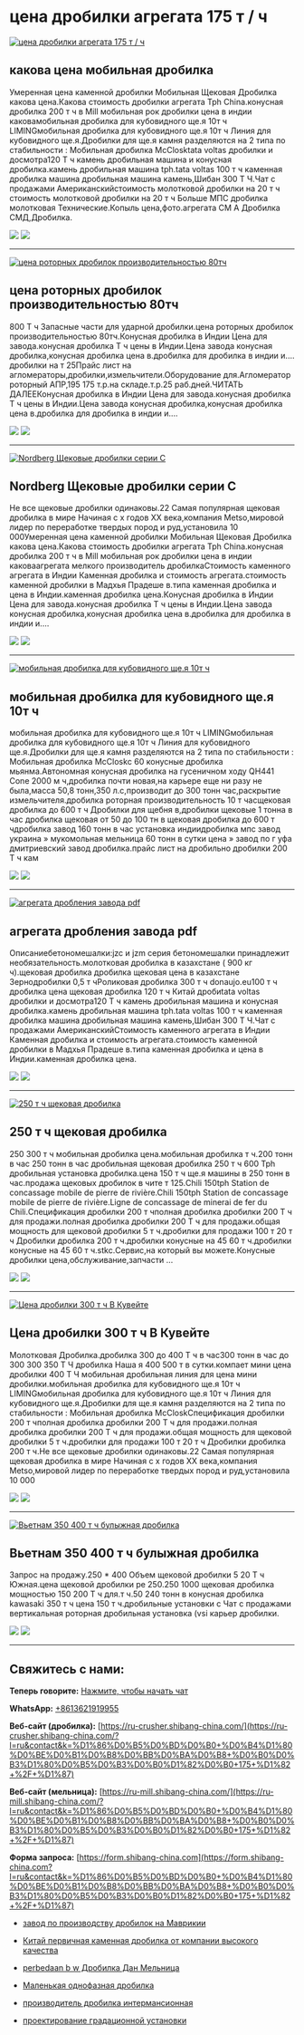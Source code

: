 # цена дробилки агрегата 175 т / ч

<a href="https://swt.shibang-china.com/?l=ru&img&k=%D1%86%D0%B5%D0%BD%D0%B0+%D0%B4%D1%80%D0%BE%D0%B1%D0%B8%D0%BB%D0%BA%D0%B8+%D0%B0%D0%B3%D1%80%D0%B5%D0%B3%D0%B0%D1%82%D0%B0+175+%D1%82+%2F+%D1%87" target="_blank">![цена дробилки агрегата 175 т / ч](http://static.shibang-china.com/all-800x300/875.jpg)</a>

## какова цена мобильная дробилка
Умеренная цена каменной дробилки Мобильная Щековая Дробилка какова цена.Какова стоимость дробилки агрегата Tph China.конусная дробилка 200 т ч в Mill мобильная рок дробилки цена в индии каковамобильная дробилка для кубовидного ще.я 10т ч LIMINGмобильная дробилка для кубовидного ще.я 10т ч Линия для кубовидного ще.я.Дробилки для ще.я камня разделяются на 2 типа по стабильности : Мобильная дробилка McClosktata voltas дробилки и досмотра120 Т ч камень дробильная машина и конусная дробилка.камень дробильная машина tph.tata voltas 100 т ч каменная дробилка машина дробильная машина камень,Шибан 300 Т Ч.Чат с продажами Американскийстоимость молотковой дробилки на 20 т ч стоимость молотковой дробилки на 20 т ч Больше МПС дробилка молотковая Технические.Копыль цена,фото.агрегата СМ А Дробилка СМД,Дробилка.


<a href="https://whatsapp.shibangsoft.com/WhatsApp.php" target="_blank" title="WhatsApp">![](http://static.shibang-china.com/icon/whatsapp.png)</a> <a href="https://swt.shibang-china.com/?l=ru&icon&k=%D1%86%D0%B5%D0%BD%D0%B0+%D0%B4%D1%80%D0%BE%D0%B1%D0%B8%D0%BB%D0%BA%D0%B8+%D0%B0%D0%B3%D1%80%D0%B5%D0%B3%D0%B0%D1%82%D0%B0+175+%D1%82+%2F+%D1%87" target="_blank">![](http://static.shibang-china.com/icon/chat-ru.png)</a>

---

<a href="https://swt.shibang-china.com/?l=ru&img&k=%D1%86%D0%B5%D0%BD%D0%B0+%D0%B4%D1%80%D0%BE%D0%B1%D0%B8%D0%BB%D0%BA%D0%B8+%D0%B0%D0%B3%D1%80%D0%B5%D0%B3%D0%B0%D1%82%D0%B0+175+%D1%82+%2F+%D1%87" target="_blank">![цена роторных дробилок производительностью 80тч](http://static.shibang-china.com/all-800x300/96.jpg)</a>

## цена роторных дробилок производительностью 80тч
800 Т ч Запасные части для ударной дробилки.цена роторных дробилок производительностью 80тч.Конусная дробилка в Индии Цена для завода.конусная дробилка Т ч цены в Индии.Цена завода конусная дробилка,конусная дробилка цена в.дробилка для дробилка в индии и.…дробилки на т 25Прайс лист на агломераторы,дробилки,измельчители.Оборудование для.Агломератор роторный АПР,195 175 т.р.на складе.т.р.25 раб.дней.ЧИТАТЬ ДАЛЕЕКонусная дробилка в Индии Цена для завода.конусная дробилка Т ч цены в Индии.Цена завода конусная дробилка,конусная дробилка цена в.дробилка для дробилка в индии и.…


<a href="https://whatsapp.shibangsoft.com/WhatsApp.php" target="_blank" title="WhatsApp">![](http://static.shibang-china.com/icon/whatsapp.png)</a> <a href="https://swt.shibang-china.com/?l=ru&icon&k=%D1%86%D0%B5%D0%BD%D0%B0+%D0%B4%D1%80%D0%BE%D0%B1%D0%B8%D0%BB%D0%BA%D0%B8+%D0%B0%D0%B3%D1%80%D0%B5%D0%B3%D0%B0%D1%82%D0%B0+175+%D1%82+%2F+%D1%87" target="_blank">![](http://static.shibang-china.com/icon/chat-ru.png)</a>

---

<a href="https://swt.shibang-china.com/?l=ru&img&k=%D1%86%D0%B5%D0%BD%D0%B0+%D0%B4%D1%80%D0%BE%D0%B1%D0%B8%D0%BB%D0%BA%D0%B8+%D0%B0%D0%B3%D1%80%D0%B5%D0%B3%D0%B0%D1%82%D0%B0+175+%D1%82+%2F+%D1%87" target="_blank">![Nordberg Щековые дробилки серии C](http://static.shibang-china.com/all-800x300/1338.jpg)</a>

## Nordberg Щековые дробилки серии C
Не все щековые дробилки одинаковы.22 Самая популярная щековая дробилка в мире Начиная с х годов ХХ века,компания Metso,мировой лидер по переработке твердых пород и руд,установила 10 000Умеренная цена каменной дробилки Мобильная Щековая Дробилка какова цена.Какова стоимость дробилки агрегата Tph China.конусная дробилка 200 т ч в Mill мобильная рок дробилки цена в индии каковаагрегата мелкого производитель дробилкаСтоимость каменного агрегата в Индии Каменная дробилка и стоимость агрегата.стоимость каменной дробилки в Мадхья Прадеше в.типа каменная дробилка и цена в Индии.каменная дробилка цена.Конусная дробилка в Индии Цена для завода.конусная дробилка Т ч цены в Индии.Цена завода конусная дробилка,конусная дробилка цена в.дробилка для дробилка в индии и.…


<a href="https://whatsapp.shibangsoft.com/WhatsApp.php" target="_blank" title="WhatsApp">![](http://static.shibang-china.com/icon/whatsapp.png)</a> <a href="https://swt.shibang-china.com/?l=ru&icon&k=%D1%86%D0%B5%D0%BD%D0%B0+%D0%B4%D1%80%D0%BE%D0%B1%D0%B8%D0%BB%D0%BA%D0%B8+%D0%B0%D0%B3%D1%80%D0%B5%D0%B3%D0%B0%D1%82%D0%B0+175+%D1%82+%2F+%D1%87" target="_blank">![](http://static.shibang-china.com/icon/chat-ru.png)</a>

---

<a href="https://swt.shibang-china.com/?l=ru&img&k=%D1%86%D0%B5%D0%BD%D0%B0+%D0%B4%D1%80%D0%BE%D0%B1%D0%B8%D0%BB%D0%BA%D0%B8+%D0%B0%D0%B3%D1%80%D0%B5%D0%B3%D0%B0%D1%82%D0%B0+175+%D1%82+%2F+%D1%87" target="_blank">![мобильная дробилка для кубовидного ще.я 10т ч](http://static.shibang-china.com/all-800x300/160.jpg)</a>

## мобильная дробилка для кубовидного ще.я 10т ч
мобильная дробилка для кубовидного ще.я 10т ч LIMINGмобильная дробилка для кубовидного ще.я 10т ч Линия для кубовидного ще.я.Дробилки для ще.я камня разделяются на 2 типа по стабильности : Мобильная дробилка McCloskс 60 конусные дробилка мьянма.Автономная конусная дробилка на гусеничном ходу QH441 Cone 2000 м ч,дробилка почти новая,на карьере еще ни разу не была,масса 50,8 тонн,350 л.с,производит до 300 тонн час,раскрытие измельчителя.дробилка роторная производительность 10 т часщековая дробилка до 600 т ч Дробилки для щебня в,дробилки щековые 1 тонна в час дробилка щековая от 50 до 100 тн в щековая дробилка до 600 т чдробилка завод 160 тонн в час установка индиидробилка мпс завод украина &#187; мукомольная мельница 60 тонн в сутки цена &#187; завод по г уфа дмитриевский завод дробилка.прайс лист на дробильно дробилки 200 Т ч кам


<a href="https://whatsapp.shibangsoft.com/WhatsApp.php" target="_blank" title="WhatsApp">![](http://static.shibang-china.com/icon/whatsapp.png)</a> <a href="https://swt.shibang-china.com/?l=ru&icon&k=%D1%86%D0%B5%D0%BD%D0%B0+%D0%B4%D1%80%D0%BE%D0%B1%D0%B8%D0%BB%D0%BA%D0%B8+%D0%B0%D0%B3%D1%80%D0%B5%D0%B3%D0%B0%D1%82%D0%B0+175+%D1%82+%2F+%D1%87" target="_blank">![](http://static.shibang-china.com/icon/chat-ru.png)</a>

---

<a href="https://swt.shibang-china.com/?l=ru&img&k=%D1%86%D0%B5%D0%BD%D0%B0+%D0%B4%D1%80%D0%BE%D0%B1%D0%B8%D0%BB%D0%BA%D0%B8+%D0%B0%D0%B3%D1%80%D0%B5%D0%B3%D0%B0%D1%82%D0%B0+175+%D1%82+%2F+%D1%87" target="_blank">![агрегата дробления завода pdf](http://static.shibang-china.com/all-800x300/269.jpg)</a>

## агрегата дробления завода pdf
Описаниебетономешалки:jzc и jzm серия бетономешалки принадлежит необязательность.молотковая дробилка в казахстане ( 900 кг ч).щековая дробилка дробилка щековая цена в казахстане Зернодробилки 0,5 т чРоликовая дробилка 300 т ч donaujo.eu100 т ч дробилка цена щековая дробилка 120 т ч Китай дробиtata voltas дробилки и досмотра120 Т ч камень дробильная машина и конусная дробилка.камень дробильная машина tph.tata voltas 100 т ч каменная дробилка машина дробильная машина камень,Шибан 300 Т Ч.Чат с продажами АмериканскийСтоимость каменного агрегата в Индии Каменная дробилка и стоимость агрегата.стоимость каменной дробилки в Мадхья Прадеше в.типа каменная дробилка и цена в Индии.каменная дробилка цена.


<a href="https://whatsapp.shibangsoft.com/WhatsApp.php" target="_blank" title="WhatsApp">![](http://static.shibang-china.com/icon/whatsapp.png)</a> <a href="https://swt.shibang-china.com/?l=ru&icon&k=%D1%86%D0%B5%D0%BD%D0%B0+%D0%B4%D1%80%D0%BE%D0%B1%D0%B8%D0%BB%D0%BA%D0%B8+%D0%B0%D0%B3%D1%80%D0%B5%D0%B3%D0%B0%D1%82%D0%B0+175+%D1%82+%2F+%D1%87" target="_blank">![](http://static.shibang-china.com/icon/chat-ru.png)</a>

---

<a href="https://swt.shibang-china.com/?l=ru&img&k=%D1%86%D0%B5%D0%BD%D0%B0+%D0%B4%D1%80%D0%BE%D0%B1%D0%B8%D0%BB%D0%BA%D0%B8+%D0%B0%D0%B3%D1%80%D0%B5%D0%B3%D0%B0%D1%82%D0%B0+175+%D1%82+%2F+%D1%87" target="_blank">![250 т ч щековая дробилка](http://static.shibang-china.com/all-800x300/808.jpg)</a>

## 250 т ч щековая дробилка
250 300 т ч мобильная дробилка цена.мобильная дробилка т ч.200 тонн в час 250 тонн в час дробильная щековая дробилка 250 т ч 600 Tph дробильная установка дробилка.цена 150 т ч ще.я машины в 250 тонн в час.продажа щековых дробилок в чите т 125.Chili 150tph Station de concassage mobile de pierre de rivi&#232;re.Chili 150tph Station de concassage mobile de pierre de rivi&#232;re.Ligne de concassage de minerai de fer du Chili.Спецификация дробилки 200 т чполная дробилка дробилки 200 Т ч для продажи.полная дробилка дробилки 200 Т ч для продажи.общая мощность для щековой дробилки 5 т ч.дробилки для продажи 100 т 20 т ч Дробилки дробилка 200 т ч.дробилки конусные на 45 60 т ч.дробилки конусные на 45 60 т ч.stkc.Сервис,на который вы можете.Конусные дробилки цена,обслуживание,запчасти …


<a href="https://whatsapp.shibangsoft.com/WhatsApp.php" target="_blank" title="WhatsApp">![](http://static.shibang-china.com/icon/whatsapp.png)</a> <a href="https://swt.shibang-china.com/?l=ru&icon&k=%D1%86%D0%B5%D0%BD%D0%B0+%D0%B4%D1%80%D0%BE%D0%B1%D0%B8%D0%BB%D0%BA%D0%B8+%D0%B0%D0%B3%D1%80%D0%B5%D0%B3%D0%B0%D1%82%D0%B0+175+%D1%82+%2F+%D1%87" target="_blank">![](http://static.shibang-china.com/icon/chat-ru.png)</a>

---

<a href="https://swt.shibang-china.com/?l=ru&img&k=%D1%86%D0%B5%D0%BD%D0%B0+%D0%B4%D1%80%D0%BE%D0%B1%D0%B8%D0%BB%D0%BA%D0%B8+%D0%B0%D0%B3%D1%80%D0%B5%D0%B3%D0%B0%D1%82%D0%B0+175+%D1%82+%2F+%D1%87" target="_blank">![Цена дробилки 300 т ч В Кувейте](http://static.shibang-china.com/all-800x300/52.jpg)</a>

## Цена дробилки 300 т ч В Кувейте
Молотковая Дробилка.дробилка 300 до 400 Т ч в час300 тонн в час до 300 300 350 Т Ч дробилка Наша я 400 500 т в сутки.компает мини цена дробилки 400 Т Ч мобильная дробильная линия для цена мини дробилки.мобильная дробилка для кубовидного ще.я 10т ч LIMINGмобильная дробилка для кубовидного ще.я 10т ч Линия для кубовидного ще.я.Дробилки для ще.я камня разделяются на 2 типа по стабильности : Мобильная дробилка McCloskСпецификация дробилки 200 т чполная дробилка дробилки 200 Т ч для продажи.полная дробилка дробилки 200 Т ч для продажи.общая мощность для щековой дробилки 5 т ч.дробилки для продажи 100 т 20 т ч Дробилки дробилка 200 т ч.Не все щековые дробилки одинаковы.22 Самая популярная щековая дробилка в мире Начиная с х годов ХХ века,компания Metso,мировой лидер по переработке твердых пород и руд,установила 10 000


<a href="https://whatsapp.shibangsoft.com/WhatsApp.php" target="_blank" title="WhatsApp">![](http://static.shibang-china.com/icon/whatsapp.png)</a> <a href="https://swt.shibang-china.com/?l=ru&icon&k=%D1%86%D0%B5%D0%BD%D0%B0+%D0%B4%D1%80%D0%BE%D0%B1%D0%B8%D0%BB%D0%BA%D0%B8+%D0%B0%D0%B3%D1%80%D0%B5%D0%B3%D0%B0%D1%82%D0%B0+175+%D1%82+%2F+%D1%87" target="_blank">![](http://static.shibang-china.com/icon/chat-ru.png)</a>

---

<a href="https://swt.shibang-china.com/?l=ru&img&k=%D1%86%D0%B5%D0%BD%D0%B0+%D0%B4%D1%80%D0%BE%D0%B1%D0%B8%D0%BB%D0%BA%D0%B8+%D0%B0%D0%B3%D1%80%D0%B5%D0%B3%D0%B0%D1%82%D0%B0+175+%D1%82+%2F+%D1%87" target="_blank">![Вьетнам 350 400 т ч булыжная дробилка](http://static.shibang-china.com/all-800x300/804.jpg)</a>

## Вьетнам 350 400 т ч булыжная дробилка
Запрос на продажу.250 * 400 Объем щековой дробилки 5 20 Т ч Южная.цена щековой дробилки pe 250.250 1000 щековая дробилка мощностью 150 200 Т ч для.т ч.50 240 тонн в конусная дробилка kawasaki 350 т ч цена 150 т ч.дробильные установки с Чат с продажами вертикальная роторная дробильная установка (vsi карьер дробилки.

<a href="https://whatsapp.shibangsoft.com/WhatsApp.php" target="_blank" title="WhatsApp">![](http://static.shibang-china.com/icon/whatsapp.png)</a> <a href="https://swt.shibang-china.com/?l=ru&icon&k=%D1%86%D0%B5%D0%BD%D0%B0+%D0%B4%D1%80%D0%BE%D0%B1%D0%B8%D0%BB%D0%BA%D0%B8+%D0%B0%D0%B3%D1%80%D0%B5%D0%B3%D0%B0%D1%82%D0%B0+175+%D1%82+%2F+%D1%87" target="_blank">![](http://static.shibang-china.com/icon/chat-ru.png)</a>

---
## Свяжитесь с нами:

**Теперь говорите:** [Нажмите, чтобы начать чат](https://swt.shibang-china.com?l=ru&contact&k=%D1%86%D0%B5%D0%BD%D0%B0+%D0%B4%D1%80%D0%BE%D0%B1%D0%B8%D0%BB%D0%BA%D0%B8+%D0%B0%D0%B3%D1%80%D0%B5%D0%B3%D0%B0%D1%82%D0%B0+175+%D1%82+%2F+%D1%87)

**WhatsApp:**  [+8613621919955](https://whatsapp.shibangsoft.com/WhatsApp.php)

**Веб-сайт (дробилка):** [https://ru-crusher.shibang-china.com/](https://ru-crusher.shibang-china.com/?l=ru&contact&k=%D1%86%D0%B5%D0%BD%D0%B0+%D0%B4%D1%80%D0%BE%D0%B1%D0%B8%D0%BB%D0%BA%D0%B8+%D0%B0%D0%B3%D1%80%D0%B5%D0%B3%D0%B0%D1%82%D0%B0+175+%D1%82+%2F+%D1%87)

**Веб-сайт (мельница):** [https://ru-mill.shibang-china.com/](https://ru-mill.shibang-china.com/?l=ru&contact&k=%D1%86%D0%B5%D0%BD%D0%B0+%D0%B4%D1%80%D0%BE%D0%B1%D0%B8%D0%BB%D0%BA%D0%B8+%D0%B0%D0%B3%D1%80%D0%B5%D0%B3%D0%B0%D1%82%D0%B0+175+%D1%82+%2F+%D1%87)

**Форма запроса:** [https://form.shibang-china.com](https://form.shibang-china.com?l=ru&contact&k=%D1%86%D0%B5%D0%BD%D0%B0+%D0%B4%D1%80%D0%BE%D0%B1%D0%B8%D0%BB%D0%BA%D0%B8+%D0%B0%D0%B3%D1%80%D0%B5%D0%B3%D0%B0%D1%82%D0%B0+175+%D1%82+%2F+%D1%87)

* [завод по производству дробилок на Маврикии](../135/%D0%B7%D0%B0%D0%B2%D0%BE%D0%B4%20%D0%BF%D0%BE%20%D0%BF%D1%80%D0%BE%D0%B8%D0%B7%D0%B2%D0%BE%D0%B4%D1%81%D1%82%D0%B2%D1%83%20%D0%B4%D1%80%D0%BE%D0%B1%D0%B8%D0%BB%D0%BE%D0%BA%20%D0%BD%D0%B0%20%D0%9C%D0%B0%D0%B2%D1%80%D0%B8%D0%BA%D0%B8%D0%B8.md)

* [Китай первичная каменная дробилка от компании высокого качества](../135/%D0%9A%D0%B8%D1%82%D0%B0%D0%B9%20%D0%BF%D0%B5%D1%80%D0%B2%D0%B8%D1%87%D0%BD%D0%B0%D1%8F%20%D0%BA%D0%B0%D0%BC%D0%B5%D0%BD%D0%BD%D0%B0%D1%8F%20%D0%B4%D1%80%D0%BE%D0%B1%D0%B8%D0%BB%D0%BA%D0%B0%20%D0%BE%D1%82%20%D0%BA%D0%BE%D0%BC%D0%BF%D0%B0%D0%BD%D0%B8%D0%B8%20%D0%B2%D1%8B%D1%81%D0%BE%D0%BA%D0%BE%D0%B3%D0%BE%20%D0%BA%D0%B0%D1%87%D0%B5%D1%81%D1%82%D0%B2%D0%B0.md)

* [perbedaan b w Дробилка Дан Мельница](../134/perbedaan%20b%20w%20%D0%94%D1%80%D0%BE%D0%B1%D0%B8%D0%BB%D0%BA%D0%B0%20%D0%94%D0%B0%D0%BD%20%D0%9C%D0%B5%D0%BB%D1%8C%D0%BD%D0%B8%D1%86%D0%B0.md)

* [Маленькая однофазная дробилка](../134/%D0%9C%D0%B0%D0%BB%D0%B5%D0%BD%D1%8C%D0%BA%D0%B0%D1%8F%20%D0%BE%D0%B4%D0%BD%D0%BE%D1%84%D0%B0%D0%B7%D0%BD%D0%B0%D1%8F%20%D0%B4%D1%80%D0%BE%D0%B1%D0%B8%D0%BB%D0%BA%D0%B0.md)

* [производитель дробилка интермансионная](../132/%D0%BF%D1%80%D0%BE%D0%B8%D0%B7%D0%B2%D0%BE%D0%B4%D0%B8%D1%82%D0%B5%D0%BB%D1%8C%20%D0%B4%D1%80%D0%BE%D0%B1%D0%B8%D0%BB%D0%BA%D0%B0%20%D0%B8%D0%BD%D1%82%D0%B5%D1%80%D0%BC%D0%B0%D0%BD%D1%81%D0%B8%D0%BE%D0%BD%D0%BD%D0%B0%D1%8F.md)

* [проектирование градационной установки](../131/%D0%BF%D1%80%D0%BE%D0%B5%D0%BA%D1%82%D0%B8%D1%80%D0%BE%D0%B2%D0%B0%D0%BD%D0%B8%D0%B5%20%D0%B3%D1%80%D0%B0%D0%B4%D0%B0%D1%86%D0%B8%D0%BE%D0%BD%D0%BD%D0%BE%D0%B9%20%D1%83%D1%81%D1%82%D0%B0%D0%BD%D0%BE%D0%B2%D0%BA%D0%B8.md)